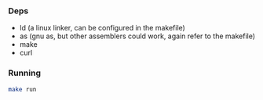 ### Deps

- ld (a linux linker, can be configured in the makefile)
- as (gnu as, but other assemblers could work, again refer to the makefile)
- make
- curl

### Running

```sh
make run
```
